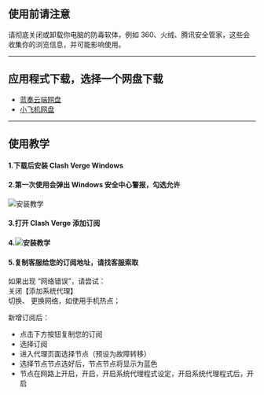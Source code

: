 ## 使用前请注意

请彻底关闭或卸载你电脑的防毒软体，例如 360、火绒、腾讯安全管家，这些会收集你的浏览信息，并可能影响使用。

---

## 应用程式下载，选择一个网盘下载

- [蓝奏云端网盘](https://tagcloud.lanzouw.com/ibyth2hcivab)
- [小飞机网盘](https://share.feijipan.com/s/noDri8kk)   

---

## 使用教学

#### 1.下载后安装 **Clash Verge Windows**  

#### 2.第一次使用会弹出 Windows 安全中心警报，勾选允许
![安装教学](https://storage.crisp.chat/users/helpdesk/website/de54da2065412800/3_1d6lc88.png)  

#### 3.打开 Clash Verge 添加订阅  

#### 4.![安装教学](https://storage.crisp.chat/users/helpdesk/website/de54da2065412800/1_1hmcerr.jpg)  

#### 5.复制客服给您的订阅地址，请找客服索取

如果出现 “网络错误”，请尝试：  
关闭【添加系统代理】  
切换、 更换网络，如使用手机热点；  

新增订阅后：  
- 点击下方按钮复制您的订阅  
- 选择订阅  
- 进入代理页面选择节点（预设为故障转移）  
- 选择节点节点选好后，节点节点将显示为蓝色  
- 节点在网路上开启，开启，开启系统代理程式设定，开启系统代理程式后，开启  

